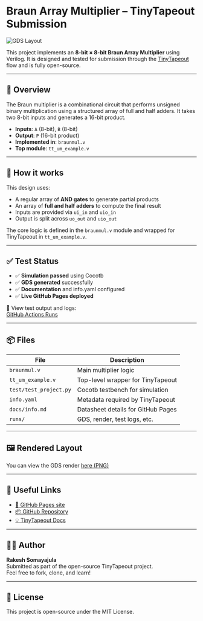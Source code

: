 # Braun Array Multiplier – TinyTapeout Submission

![GDS Layout](https://rakesh999-hub.github.io/ttihp-verilog-template/tt.gds.png)

This project implements an **8-bit × 8-bit Braun Array Multiplier** using Verilog. It is designed and tested for submission through the [TinyTapeout](https://tinytapeout.com/) flow and is fully open-source.

---

## 🧠 Overview

The Braun multiplier is a combinational circuit that performs unsigned binary multiplication using a structured array of full and half adders. It takes two 8-bit inputs and generates a 16-bit product.

- **Inputs**: `A` (8-bit), `B` (8-bit)
- **Output**: `P` (16-bit product)
- **Implemented in**: `braunmul.v`
- **Top module**: `tt_um_example.v`

---

## 🚀 How it works

This design uses:
- A regular array of **AND gates** to generate partial products
- An array of **full and half adders** to compute the final result
- Inputs are provided via `ui_in` and `uio_in`
- Output is split across `uo_out` and `uio_out`

The core logic is defined in the `braunmul.v` module and wrapped for TinyTapeout in `tt_um_example.v`.

---

## ✅ Test Status

- ✅ **Simulation passed** using Cocotb
- ✅ **GDS generated** successfully
- ✅ **Documentation** and info.yaml configured
- ✅ **Live GitHub Pages deployed**

🔗 View test output and logs:  
[GitHub Actions Runs](https://github.com/Rakesh999-hub/ttihp-verilog-template/actions)

---

## 📦 Files

| File                  | Description                                  |
|-----------------------|----------------------------------------------|
| `braunmul.v`          | Main multiplier logic                        |
| `tt_um_example.v`     | Top-level wrapper for TinyTapeout            |
| `test/test_project.py`| Cocotb testbench for simulation              |
| `info.yaml`           | Metadata required by TinyTapeout             |
| `docs/info.md`        | Datasheet details for GitHub Pages           |
| `runs/`               | GDS, render, test logs, etc.                 |

---

## 🖼️ Rendered Layout

You can view the GDS render [here (PNG)](https://rakesh999-hub.github.io/ttihp-verilog-template/tt.gds.png)

---

## 🔗 Useful Links

- [🧠 GitHub Pages site](https://rakesh999-hub.github.io/ttihp-verilog-template/)
- [📦 GitHub Repository](https://github.com/Rakesh999-hub/ttihp-verilog-template)
- [💡 TinyTapeout Docs](https://tinytapeout.com/)

---

## 👨‍💻 Author

**Rakesh Somayajula**  
Submitted as part of the open-source TinyTapeout project.  
Feel free to fork, clone, and learn!

---

## 📜 License

This project is open-source under the MIT License.
